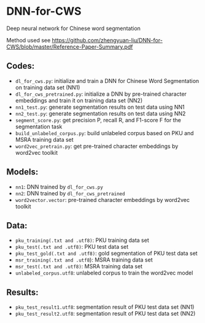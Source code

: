 # DNN-for-CWS
Deep neural network for Chinese word segmentation

Method used see https://github.com/zhengyuan-liu/DNN-for-CWS/blob/master/Reference-Paper-Summary.pdf

## Codes:
* `dl_for_cws.py`: initialize and train a DNN for Chinese Word Segmentation on training data set (NN1)
* `dl_for_cws_pretrained.py`: initialize a DNN by pre-trained character embeddings and train it on training data set (NN2)
* `nn1_test.py`: generate segmentation results on test data using NN1
* `nn2_test.py`: generate segmentation results on test data using NN2
* `segment_score.py`: get precision P, recall R, and F1-score F for the segmentation task
* `build_unlabeled_corpus.py`: build unlabeled corpus based on PKU and MSRA training data set
* `word2vec_pretrain.py`: get pre-trained character embeddings by word2vec toolkit

## Models:
* `nn1`: DNN trained by `dl_for_cws.py`
* `nn2`: DNN trained by `dl_for_cws_pretrained`
* `word2vector.vector`: pre-trained character embeddings by word2vec toolkit

## Data:
* `pku_training(.txt and .utf8)`: PKU training data set
* `pku_test(.txt and .utf8)`: PKU test data set
* `pku_test_gold(.txt and .utf8)`: gold segmentation of PKU test data set
* `msr_training(.txt and .utf8`): MSRA training data set
* `msr_test(.txt and .utf8)`: MSRA training data set
* `unlabeled_corpus.utf8`: unlabeled corpus to train the word2vec model

## Results:
* `pku_test_result1.utf8`: segmentation result of PKU test data set (NN1)
* `pku_test_result2.utf8`: segmentation result of PKU test data set (NN2)
